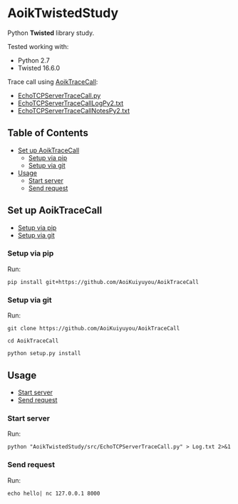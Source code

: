 # AoikTwistedStudy
Python **Twisted** library study.

Tested working with:
- Python 2.7
- Twisted 16.6.0

Trace call using [AoikTraceCall](https://github.com/AoiKuiyuyou/AoikTraceCall):
- [EchoTCPServerTraceCall.py](/src/EchoTCPServerTraceCall.py)
- [EchoTCPServerTraceCallLogPy2.txt](/src/EchoTCPServerTraceCallLogPy2.txt?raw=True)
- [EchoTCPServerTraceCallNotesPy2.txt](/src/EchoTCPServerTraceCallNotesPy2.txt?raw=True)

## Table of Contents
- [Set up AoikTraceCall](#set-up-aoiktracecall)
  - [Setup via pip](#setup-via-pip)
  - [Setup via git](#setup-via-git)
- [Usage](#usage)
  - [Start server](#start-server)
  - [Send request](#send-request)

## Set up AoikTraceCall
- [Setup via pip](#setup-via-pip)
- [Setup via git](#setup-via-git)

### Setup via pip
Run:
```
pip install git+https://github.com/AoiKuiyuyou/AoikTraceCall
```

### Setup via git
Run:
```
git clone https://github.com/AoiKuiyuyou/AoikTraceCall

cd AoikTraceCall

python setup.py install
```

## Usage
- [Start server](#start-server)
- [Send request](#send-request)

### Start server
Run:
```
python "AoikTwistedStudy/src/EchoTCPServerTraceCall.py" > Log.txt 2>&1
```

### Send request
Run:
```
echo hello| nc 127.0.0.1 8000
```
